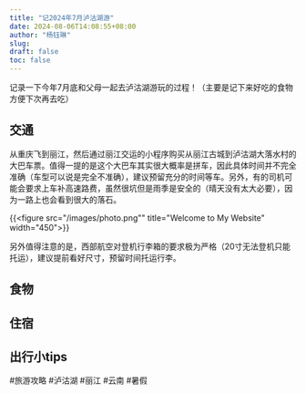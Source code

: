 ```yaml
---
title: "记2024年7月泸沽湖游"
date: 2024-08-06T14:08:55+08:00
author: "杨钰琳"
slug:
draft: false
toc: false
---
```


记录一下今年7月底和父母一起去泸沽湖游玩的过程！（主要是记下来好吃的食物方便下次再去吃）

## 交通
从重庆飞到丽江，然后通过丽江交运的小程序购买从丽江古城到泸沽湖大落水村的大巴车票。值得一提的是这个大巴车其实很大概率是拼车，因此具体时间并不完全准确（车型可以说是完全不准确），建议预留充分的时间等车。另外，有的司机可能会要求上车补高速路费，虽然很坑但是雨季是安全的（晴天没有太大必要），因为一路上也会看到很大的落石。

{{<figure src="/images/photo.png"" title="Welcome to My Website" width="450">}}

另外值得注意的是，西部航空对登机行李箱的要求极为严格（20寸无法登机只能托运），建议提前看好尺寸，预留时间托运行李。

## 食物

## 住宿

## 出行小tips

#旅游攻略 #泸沽湖 #丽江 #云南 #暑假
